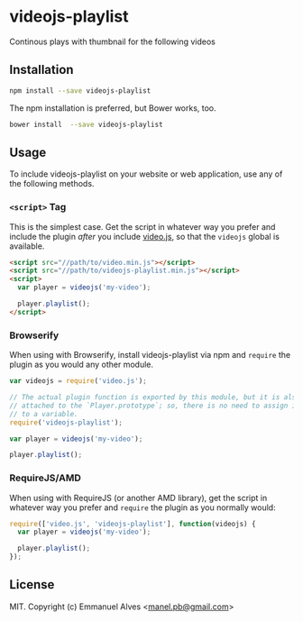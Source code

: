# videojs-playlist

Continous plays with thumbnail for the following videos

## Installation

```sh
npm install --save videojs-playlist
```

The npm installation is preferred, but Bower works, too.

```sh
bower install  --save videojs-playlist
```

## Usage

To include videojs-playlist on your website or web application, use any of the following methods.

### `<script>` Tag

This is the simplest case. Get the script in whatever way you prefer and include the plugin _after_ you include [video.js][videojs], so that the `videojs` global is available.

```html
<script src="//path/to/video.min.js"></script>
<script src="//path/to/videojs-playlist.min.js"></script>
<script>
  var player = videojs('my-video');

  player.playlist();
</script>
```

### Browserify

When using with Browserify, install videojs-playlist via npm and `require` the plugin as you would any other module.

```js
var videojs = require('video.js');

// The actual plugin function is exported by this module, but it is also
// attached to the `Player.prototype`; so, there is no need to assign it
// to a variable.
require('videojs-playlist');

var player = videojs('my-video');

player.playlist();
```

### RequireJS/AMD

When using with RequireJS (or another AMD library), get the script in whatever way you prefer and `require` the plugin as you normally would:

```js
require(['video.js', 'videojs-playlist'], function(videojs) {
  var player = videojs('my-video');

  player.playlist();
});
```

## License

MIT. Copyright (c) Emmanuel Alves &lt;manel.pb@gmail.com&gt;


[videojs]: http://videojs.com/
